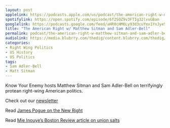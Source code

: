 ```yaml
---
layout: post
applelink: https://podcasts.apple.com/us/podcast/the-american-right-w-matthew-sitman-and-sam-adler-bell/id1043245989?i=1000567001099
spotifylink: https://open.spotify.com/episode/6f2SOZ9v3FTIg32lvuGBan
googlelink: https://podcasts.google.com/feed/aHR0cHM6Ly93d3cuYmx1YnJyeS5jb20vZmVlZHMvdGhlZGlnLnhtbA/episode/aHR0cHM6Ly90aGVkaWcuYmx1YnJyeS5uZXQvP3A9MjIyMA?sa=X&ved=0CAUQkfYCahcKEwi44f7r1b-AAxUAAAAAHQAAAAAQNg
title: "The American Right w/ Matthew Sitman and Sam Adler-Bell"
permalink: podcast/the-american-right-w-matthew-sitman-and-sam-adler-bell/
audiolink: https://media.blubrry.com/thedig/content.blubrry.com/thedig/The_Dig-EP_361-KYE.mp3
categories:
- Right Wing Politics
- US History
- US Politics
tags:
- Sam Adler-Bell
- Matt Sitman
---
```


Know Your Enemy hosts Matthew Sitman and Sam Adler-Bell on terrifyingly protean right-wing American politics.

Check out our [newsletter](https://thedigradio.com/newsletter)

Read [James Pogue on the New Right](https://vanityfair.com/news/2022/04/inside-the-new-right-where-peter-thiel-is-placing-his-biggest-bets)

Read [Mie Inouye’s Boston Review article on union salts](https://bostonreview.net/articles/labors-militant-minority/)

